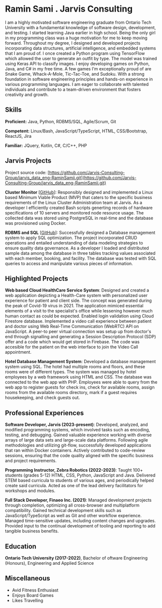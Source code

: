 # Ramin Sami . Jarvis Consulting

I am a highly motivated software engineering graduate from Ontario Tech University with a fundamental knowledge of software design, development, and testing. I started learning Java earlier in high school. Being the only girl in my programming class was a huge motivation for me to keep moving forward. Throughout my degree, I designed and developed projects incorporating data structures, artificial intelligence, and embedded systems that I am proud of. I once created a Python program using TensorFlow which allowed the user to generate an outfit by type. The model was trained using Keras API to classify images. I enjoy developing games on Python, Java, and C# in my free time. A few games I'm exceptionally proud of are Snake Game, Whack-A-Mole, Tic-Tac-Toe, and Sudoku. With a strong foundation in software engineering principles and hands-on experience in various programming languages. I am eager to collaborate with talented individuals and contribute to a team-driven environment that fosters creativity and growth.

## Skills

**Proficient:** Java, Python, RDBMS/SQL, Agile/Scrum, Git

**Competent:** Linux/Bash, JavaScript/TypeScript, HTML, CSS/Bootstrap, ReactJS, Jira

**Familiar:** JQuery, Kotlin, C#, C/C++, PHP

## Jarvis Projects

Project source code: [https://github.com/Jarvis-Consulting-Group/jarvis_data_eng-RaminSamii.git](https://github.com/Jarvis-Consulting-Group/jarvis_data_eng-RaminSamii.git)


**Cluster Monitor** [[GitHub](https://github.com/Jarvis-Consulting-Group/jarvis_data_eng-RaminSamii.git/tree/master/linux_sql)]: Responsibly designed and implemented a Linux based Minimum Viable Product (MVP) that caters to the specific business requirements of the Linux Cluster Administration team at Jarvis. As a developer I efficiently created Bash scripts generting records of hardware specifications of 10 servers and monitored node resource usage. The collected data was stored using PostgreSQL in real-time and the database was provisioned using Docker.

**RDBMS and SQL** [[GitHub](https://github.com/Jarvis-Consulting-Group/jarvis_data_eng-RaminSamii.git/tree/master/sql)]: Successfully designed a Database management system to apply SQL optimization. The project incorporated CRUD operations and entailed understanding of data modeling strategies to ensure quality data governance. As a developer I loaded and distributed sample data among the database in three tables tracking values associated with each member, booking, and facility. The database was tested with SQL queries to access and manipulate various pieces of information.


## Highlighted Projects
**Web based Cloud HealthCare Service System**: Designed and created a web application depicting a Health-Care system with personalized user experience for patient and client side. The concept was generated during the peak of Covid-19 virus in 2021. The application mimiced essential elements of a visit to the specialist's office while lessening however much human contact as could be expected. Enabled login validation using Cloud Firestore database. Implemented a video call experience between patient and doctor using Web Real-Time Communication (WebRTC) API on JavaScript. A peer-to peer virtual connection was setup up from doctor's end through signalling and generating a Session Description Protocol (SDP) offer and a code which would get stored in Firebase. The code was accesible for the patient on the web interface to join the Video Call appointment.

**Hotel Database Management System**: Developed a database management system using SQL. The hotel had multiple rooms and floors, and these rooms were of different types. The system was managed by hotel employees by a web framework using HTML and CSS. The database was connected to the web app with PHP. Employees were able to query from the web app to register guests for check ins, check for available rooms, assign rooms from the available rooms directory, mark if a guest requires housekeeping, and check guests out.


## Professional Experiences

**Software Developer, Jarvis (2023-present)**: Developed, analyzed, and modified programming systems, which involved tasks such as encoding, testing, and debugging. Gained valuable experience working with diverse arrays of large data sets and large-scale data platforms. Following agile methodologies and utilizing git-flow, successfully developed applications that ran within Docker containers. Actively contributed to code-review sessions, ensuring that the code quality aligned with the specific business and project requirements.

**Programming Instructor, Zebra Robotics (2022-2023)**: Taught 100+ students (grades 5-12) HTML, CSS, Python, JavaScript and Java. Delivered STEM based curricula to students of various ages, and periodically helped create said curricula. Acted as one of the lead delivery facilitators for workshops and modules.

**Full Stack Developer, Finaeo Inc. (2021)**: Managed development projects through completion, optimizing all cross-browser and multiplatform compatibility. Gained technical development skills such as JavaScript/TypeScript as well as Git and other workflow experience. Managed time-sensitive updates, including content changes and upgrades. Provided input to the continual development of tooling and reporting to add tangible business benefits. 


## Education
**Ontario Tech University (2017-2022)**, Bachelor of oftware Engineering (Honours), Engineering and Applied Science


## Miscellaneous
- Avid Fitness Enthusiast
- Enjoys Board Games
- Likes Travelling